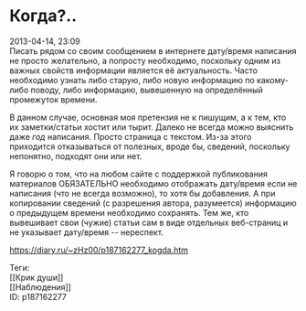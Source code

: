 Когда?..
=========

   
 2013-04-14, 23:09   
  Писать рядом со своим сообщением в интернете дату/время написания не просто желательно, а попросту необходимо, поскольку одним из важных свойств информации является её актуальность. Часто необходимо узнать либо старую, либо новую информацию по какому-либо поводу, либо информацию, вывешенную на определённый промежуток времени.   
   
 В данном случае, основная моя претензия не к пишущим, а к тем, кто их заметки/статьи хостит или тырит. Далеко не всегда можно выяснить даже  *год*  написания. Просто страница с текстом. Из-за этого приходится отказываться от полезных, вроде бы, сведений, поскольку непонятно, подходят они или нет.   
   
 Я говорю о том, что на любом сайте с поддержкой публикования материалов ОБЯЗАТЕЛЬНО необходимо отображать дату/время если не написания (что не всегда возможно), то хотя бы добавления. А при копировании сведений (с разрешения автора, разумеется) информацию о предыдущем времени необходимо сохранять. Тем же, кто вывешивает свои (чужие) статьи сам в виде отдельных веб-страниц и не указывает дату/время -- нереспект.   
    
 <https://diary.ru/~zHz00/p187162277_kogda.htm>   
   
 Теги:   
 [[Крик души]]   
 [[Наблюдения]]   
 ID: p187162277
